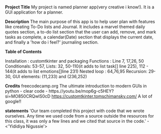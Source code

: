 **Project Title**
My project is named planner app(very creative i know!). It is a GUI application for a planner.

**Description**
The main purpose of this app is to help user plan with features like creating To-Do lists and Journal. It includes a marvel themed daily quotes section, a to-do list section that 
the user can add, remove, and mark tasks as complete, a calendar(Date) section that displays the current date, and finally a 'how do i feel?' journaling section. 

**Table of Contents**

Installation : customtkinter and packaging
Functions : Line 7, 17,26, 50
Conditionals: 53-57,
Lists: 32, 50-110(it adds to list task[] line 225), 112 - 144(it adds to list emotions[]line 231)
Nested loop : 64,76,95
Recursion: 29-30, 
GUI elements: (11,233) and (236,252)

**Credits**
freecodecamp.org
The ultimate introduction to modern GUIs in python - clear code - https.//youtu.be/mop6g-c5HEY?si=MO850CRQwlS0cD 
https://customtkinter.tomschimansky.com/
A lot of google!!

**statements**
'Our team completed this project with code that we wrote ourselves. Any time we used code from a source outside the resources for this class, it was only a few lines and we cited that source in the code.' - <'Yididiya Nigussie'>
